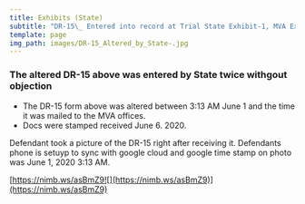 ```yaml
---
title: Exhibits (State)
subtitle: "DR-15\_ Entered into record at Trial State Exhibit-1, MVA Exhibit 2-9"
template: page
img_path: images/DR-15_Altered_by_State-.jpg
---
```

### The altered DR-15 above was entered by State twice withgout objection 

*   The DR-15 form above was altered between 3:13 AM June 1 and the time it was mailed to the MVA offices. 
*    Docs were stamped received June 6. 2020.



Defendant took a picture of the DR-15 right after receiving it.  Defendants phone is setuyp to sync with google cloud and google time stamp on photo was June 1, 2020 3:13 AM.  

[https://nimb.ws/asBmZ9![](https://nimb.ws/asBmZ9)](https://nimb.ws/asBmZ9) 
